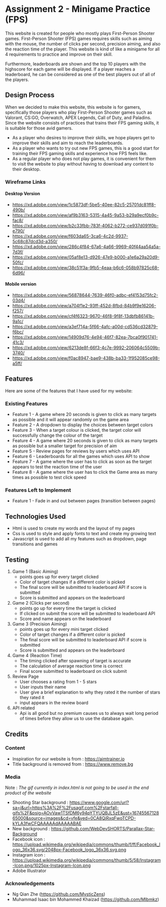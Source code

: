 # Assignment 2 - Minigame Practice (FPS)
This website is created for people who mostly plays First-Person Shooter games. First-Person Shooter (FPS) games requires skills such as aiming with the mouse, the number of clicks per second, precision aiming, and also the reaction time of the player. This website is kind of like a minigame for all 4 requirements to practice and improve on their skill. 

Furthermore, leaderboards are shown and the top 10 players with the highscore for each game will be displayed. If a player reaches a leaderboard, he can be considered as one of the best players out of all of the players. 

## Design Process
When we decided to make this website, this website is for gamers, specifically those players who play First-Person Shooter games such as Valorant, CS:GO, Overwatch, APEX Legends, Call of Duty, and Paladins. Since the website consists of practices that trains their FPS gaming skills, it is suitable for those avid gamers.

- As a player who desires to improve their skills, we hope players get to improve their skills and aim to reach the leaderboards.
- As a player who wants to try out new FPS games, this is a good start for training their FPS gaming skills and experience how FPS feels like.
- As a regular player who does not play games, it is convenient for them to visit the website to play without having to download any content to their desktop. 
### Wireframe Links
#### Desktop Version
- https://xd.adobe.com/view/1c5873df-5be5-40ee-82c5-25701dc81ff8-490b/
- https://xd.adobe.com/view/af9b3163-5315-4a45-9a53-b29a9ecf0b9c-fac8/
- https://xd.adobe.com/view/b2c33fbb-783f-4062-b272-ce937d091f0b-e790/
- https://xd.adobe.com/view/f603da65-3ca6-4c2d-9937-5c68c87dcd3d-a350/
- https://xd.adobe.com/view/286c4f84-67a6-4a66-9969-40f44aa54a5a-7d3f/
- https://xd.adobe.com/view/05af8e13-d926-47e9-b000-a1e6a29a20d9-50fc/
- https://xd.adobe.com/view/38c51f3a-9fb5-4eaa-b6c6-058b97825c68-6d96/
#### Mobile version
- https://xd.adobe.com/view/56878644-7639-46f0-adbc-ef4153d75fc2-03d4/
- https://xd.adobe.com/view/a704f1e2-93ff-452d-8fbd-84b9f9e16206-f257/
- https://xd.adobe.com/view/cf4f6323-9670-46f8-9f8f-13dbfb86141b-9a1c/
- https://xd.adobe.com/view/a3ef714a-5f66-4afc-a00d-cd536cd32879-f6bc/
- https://xd.adobe.com/view/14909d76-4e94-46f7-82ea-7bca0f901741-41c3/
- https://xd.adobe.com/view/6213de8f-66f3-4c7e-9992-206064c5509b-3740/
- https://xd.adobe.com/view/f0ac8947-bae9-438b-ba33-1f952085ce98-a5ff/
## Features
Here are some of the features that I have used for my website:
### Existing Features
- Feature 1 - A game where 20 seconds is given to click as many targets as possible and it will appear randomly on the game area
- Feature 2 - A dropdown to display the choices between target colors
- Feature 3 - When a target colour is clicked, the target color will successfully change the colour of the target
- Feature 4 - A game where 20 seconds is given to click as many targets as possible but a smaller target for precision of aim
- Feature 5 - Review pages for reviews by users which uses API
- Feature 6 - Leaderboards for all the games which uses API to show
- Feature 7 - A game where the user has to click as soon as the target appears to test the reaction time of the user
- Feature 8 - A game where the user has to click the Game area as many times as possible to test click speed 
### Features Left to Implement
- Feature 1 - Fade in and out between pages (transition between pages)
## Technologies Used
- Html is used to create my words and the layout of my pages
- Css is used to style and apply fonts to text and create my growing text
- Javascript is used to add all my features such as dropdown, page transitions and games
## Testing
1. Game 1 (Basic Aiming)
    - points goes up for every target clicked
    - Color of target changes if a different color is picked
    - The final score will be submitted to leaderboard API if score is submitted
    - Score is submitted and appears on the leaderboard
2. Game 2 (Clicks per second)
    - points go up for every time the target is clicked
    - If clicked on submit the score will be submitted to leaderboard API
    - Score and name appears on the leaderboard
3. Game 3 (Precision Aiming)
    - points goes up for every mini target clicked
    - Color of target changes if a different color is picked
    - The final score will be submitted to leaderboard API if score is submitted
    - Score is submitted and appears on the leaderboard
4. Game 4 (Reaction Time)
    - The timing clicked after spawning of target is accurate
    - The calculation of average reaction time is correct
    - Final score submitted to leaderboard on click submit
5. Review Page
    - User chooses a rating from 1 - 5 stars
    - User inputs their name
    - User give a brief explanation to why they rated it the number of stars they rated it
    - input appears in the review board
6. API related
    - Api is all good but no premium causes us to always wait long period of times before they allow us to use the database again.
## Credits
### Content
- Inspiration for our website is from : https://aimtrainer.io
- Title background is removed from : https://www.remove.bg
### Media
Note : *The gif currently in index.html is not going to be used in the end product of the website*
- Shooting Star background : https://www.google.com/url?sa=i&url=https%3A%2F%2Fusagif.com%2Fstarfall-gifs%2F&psig=AOvVaw1TSfDM6y94pYTYUQBJL5zE&ust=1674556712865000&source=images&cd=vfe&ved=0CA8QjRxqFwoTCPD-kYLA3fwCFQAAAAAdAAAAABAE
- New background : https://github.com/WebDevSHORTS/Parallax-Star-Background
- Facebook icon : https://upload.wikimedia.org/wikipedia/commons/thumb/f/ff/Facebook_logo_36x36.svg/2048px-Facebook_logo_36x36.svg.png
- Instagram icon : https://upload.wikimedia.org/wikipedia/commons/thumb/5/58/Instagram-Icon.png/1025px-Instagram-Icon.png
- Adobe Illustrator

### Acknowledgements
- Ng Qian Zhe  (https://github.com/MysticZens)
- Muhammad Isaac bin Mohammed Khaizad  (https://github.com/MIbmkz)
